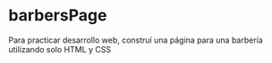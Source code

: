 # barbersPage
Para practicar desarrollo web, construí una página para una barbería utilizando solo HTML y CSS
